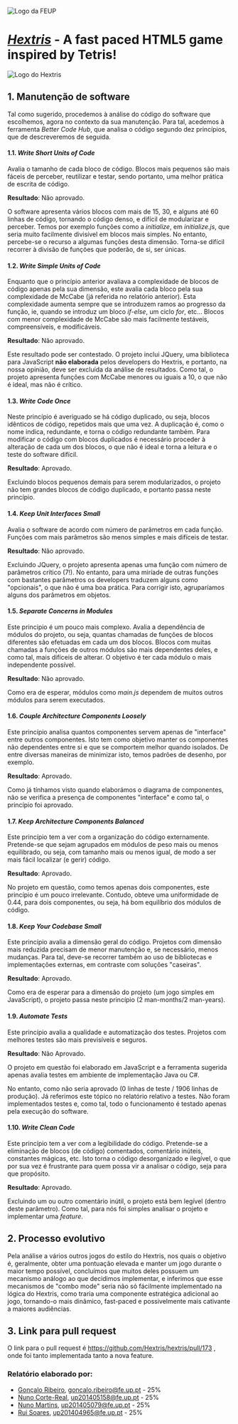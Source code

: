![Logo da FEUP](http://www.junifeup.pt/wp-content/uploads/2016/01/feup.png)

# [_Hextris_](https://github.com/Hextris/hextris) - A fast paced HTML5 game inspired by Tetris!

![Logo do Hextris](https://raw.githubusercontent.com/Spininador/hextris/esof_hextris/favicon.ico)

## 1. Manutenção de software
Tal como sugerido, procedemos à análise do código do software que escolhemos, agora no contexto da sua manutenção. Para tal, acedemos à ferramenta _Better Code Hub_, que analisa o código segundo dez princípios, que de descreveremos de seguida.

#### 1.1. _Write Short Units of Code_
Avalia o tamanho de cada bloco de código. Blocos mais pequenos são mais fáceis de perceber, reutilizar e testar, sendo portanto,  uma melhor prática de escrita de código.

**Resultado**: Não aprovado.

O software apresenta vários blocos com mais de 15, 30, e alguns até 60 linhas de código, tornando o código denso, e difícil de modularizar e perceber.
Temos por exemplo funções como a _initialize_, em _initialize.js_, que seria muito facilmente divisível em blocos mais simples.
No entanto, percebe-se o recurso a algumas funções desta dimensão. Torna-se difícil recorrer à divisão de funções que poderão, de si, ser únicas.

#### 1.2. _Write Simple Units of Code_

Enquanto que o princípio anterior avaliava a complexidade de blocos de código apenas pela sua dimensão, este avalia cada bloco pela sua complexidade de McCabe (já referida no relatório anterior). Esta complexidade aumenta sempre que se introduzem ramos ao progresso da função, ie,  quando se introduz um bloco _if-else_, um ciclo _for_, etc...
Blocos com menor complexidade de McCabe são mais facilmente testáveis, compreensíveis, e modificáveis.

**Resultado**: Não aprovado.

Este resultado pode ser contestado. O projeto inclui JQuery, uma biblioteca para JavaScript **não elaborada** pelos developers do Hextris, e portanto, na nossa opinião, deve ser excluída da análise de resultados.
Como tal, o projeto apresenta funções com McCabe menores ou iguais a 10, o que não é ideal, mas não é crítico.

#### 1.3. _Write Code Once_

Neste princípio é averiguado se há código duplicado, ou seja, blocos idênticos de código, repetidos mais que uma vez. A duplicação é, como o nome indica, redundante, e torna o código redundante também. Para modificar o código com blocos duplicados é necessário proceder à alteração de cada um dos blocos, o que não é ideal e torna a leitura e o teste do software difícil.

**Resultado**: Aprovado.

Excluindo blocos pequenos demais para serem modularizados, o projeto não tem grandes blocos de código duplicado, e portanto passa neste princípio.

#### 1.4. _Keep Unit Interfaces Small_

Avalia o software de acordo com número de parâmetros em cada função. Funções com mais parâmetros são menos simples e mais difíceis de testar.

**Resultado**: Não aprovado.

Excluindo JQuery, o projeto apresenta apenas uma função com número de parâmetros crítico (7!). No entanto, para uma miríade de outras funções com bastantes parâmetros os developers traduzem alguns como "opcionais", o que não é uma boa prática. Para corrigir isto, agruparíamos alguns dos parâmetros em objetos.

#### 1.5. _Separate Concerns in Modules_

Este principio é um pouco mais complexo. Avalia a dependência de módulos do projeto, ou seja, quantas chamadas de funções de blocos diferentes são efetuadas em cada um dos blocos. Blocos com muitas chamadas a funções de outros módulos são mais dependentes deles, e como tal, mais difíceis de alterar. O objetivo é ter cada módulo o mais independente possível.

**Resultado**: Não aprovado.

Como era de esperar, módulos como _main.js_ dependem de muitos outros módulos para serem executados.

#### 1.6. _Couple Architecture Components Loosely_

Este princípio analisa quantos componentes servem apenas de "interface" entre outros componentes. Isto tem como objetivo manter os componentes não dependentes entre si e que se comportem melhor quando isolados. De entre diversas maneiras de minimizar isto, temos padrões de desenho, por exemplo.

**Resultado**: Aprovado.

Como já tínhamos visto quando elaborámos o diagrama de componentes, não se verifica a presença de componentes "interface" e como tal, o princípio foi aprovado.

#### 1.7. _Keep Architecture Components Balanced_

Este princípio tem a ver com a organização do código externamente. Pretende-se que sejam agrupados em módulos de peso mais ou menos equilibrado, ou seja, com tamanho mais ou menos igual, de modo a ser mais fácil localizar (e gerir) código.

**Resultado**: Aprovado.

No projeto em questão, como temos apenas dois componentes, este princípio é um pouco irrelevante. Contudo, obteve uma uniformidade de 0.44, para dois componentes, ou seja, há bom equilíbrio dos módulos de código.

#### 1.8. _Keep Your Codebase Small_

Este princípio avalia a dimensão geral do código. Projetos com dimensão mais reduzida precisam de menor manutenção e, se necessário, menos mudanças. Para tal, deve-se recorrer também ao uso de bibliotecas e implementações externas, em contraste com soluções "caseiras".

**Resultado**: Aprovado.

Como era de esperar para a dimensão do projeto (um jogo simples em JavaScript), o projeto passa neste princípio (2 man-months/2 man-years). 

#### 1.9. _Automate Tests_

Este princípio avalia a qualidade e automatização dos testes. Projetos com melhores testes são mais previsíveis e seguros.

**Resultado**: Não Aprovado.

O projeto em questão foi elaborado em JavaScript e a ferramenta sugerida apenas avalia testes em ambiente de implementação Java ou C#.

No entanto, como não seria aprovado (0 linhas de teste / 1906 linhas de produção). Já referimos este tópico no relatório relativo a testes. Não foram implementados testes e, como tal, todo o funcionamento é testado apenas pela execução do software.

#### 1.10. _Write Clean Code_

Este princípio tem a ver com a legibilidade do código. Pretende-se a eliminação de blocos (de código) comentados, comentário inúteis, constantes mágicas, etc. Isto torna o código desorganizado e ilegível, o que por sua vez é frustrante para quem possa vir a analisar o código, seja para que propósito.

**Resultado**: Aprovado.

Excluindo um ou outro comentário inútil, o projeto está bem legível (dentro deste parâmetro). Como tal, para nós foi simples analisar o projeto e implementar uma _feature_.

<!-- Discuss Software Maintainability using the SIG metrics (plus add the badge to your .md file). Students should contact the recitations professor in order to be added to the ESOF organization to be able to automatically compute the metrics of interest using the service https://bettercodehub.com/. See the pdf with an example of a report of the interesting metrics and a description of what they represent.  -->
## 2. Processo evolutivo

<!-- Report evolution process (change impact analysis and implementation)
Briefly describe how the feature you decided to evolve was identified; why you decide to evolve that particular feature? How did you locate the parts in the source code that needed to be modified; etc.   -->
Pela análise a vários outros jogos do estilo do Hextris, nos quais o objetivo é, geralmente, obter uma pontuação elevada e manter um jogo durante o maior tempo possível, concluímos que muitos deles possuem um mecanismo análogo ao que decidimos implementar, e inferimos que esse mecanismos de "combo mode" seria não só fácilmente implementado na lógica do Hextris, como traria uma componente estratégica adicional ao jogo, tornando-o mais dinâmico, fast-paced e possivelmente mais cativante a maiores audiências.

## 3. Link para pull request

O link para o pull request é https://github.com/Hextris/hextris/pull/173 , onde foi tanto implementada tanto a nova feature.
### Relatório elaborado por:
* [Gonçalo Ribeiro](https://github.com/gribeirofeup),  goncalo.ribeiro@fe.up.pt - 25%
* [Nuno Corte-Real](https://github.com/nunocr), 	up201405158@fe.up.pt - 25%
* [Nuno Martins](https://github.com/Spininador), 	up201405079@fe.up.pt - 25%
* [Rui Soares](https://github.com/RuiCS),		up201404965@fe.up.pt - 25%
